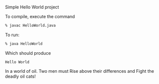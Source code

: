 Simple Hello World project

To compile, execute the command
```sh
% javac HelloWorld.java
```
To run:
```sh
% java HelloWorld
```

Which should produce
```
Hello World
```
In a world of oil. Two men must Rise above their differences and Fight the deadly oil cats!
